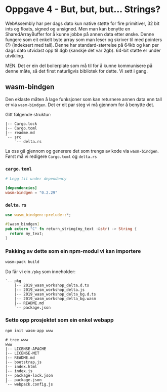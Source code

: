 # Oppgave 4 - But, but, but... Strings?
WebAssembly har per dags dato kun native støtte for fire primitiver, 32 bit ints og floats, signed og unsigned. Men man kan benytte en SharedArrayBuffer for å kunne jobbe på annen data etter ønske. Denne fungere som eit enkelt byte array som man leser og skriver til med pointers (?) (indeksert med tall). Denne har standard-størrelse på 64kb og kan per dags dato utvidast opp til 4gb (kanskje det var 2gb). 64-bit støtte er under utvikling.

MEN. Det er ein del boilerplate som må til for å kunne kommunisere på denne måte, så det finst naturligvis bibliotek for dette. Vi sett i gang.

## wasm-bindgen
Den eklaste måten å lage funksjoner som kan returnere annen data enn tall er via `wasm-bindgen`. Det er eit par steg vi må gjennom for å benytte det.

Gitt følgende struktur:
```
|-- Cargo.lock
|-- Cargo.toml
|-- readme.md
`-- src
    `-- delta.rs
```

La oss gå gjennom og generere det som trengs av kode via `wasm-bindgen`. Først må vi redigere `Cargo.toml` og `delta.rs`

### `cargo.toml`
```toml
# Legg til under dependency

[dependencies]
wasm-bindgen = "0.2.29"
```

### `delta.rs`
```rust
use wasm_bindgen::prelude::*;

#[wasm_bindgen]
pub extern "C" fn return_string(my_text :&str) -> String {
  return my_text;
}
```

### Pakking av dette som ein npm-modul vi kan importere
```bash
wasm-pack build
```

Da får vi ein `/pkg` som inneholder:
```
`-- pkg
    |-- 2019_wasm_workshop_delta.d.ts
    |-- 2019_wasm_workshop_delta.js
    |-- 2019_wasm_workshop_delta_bg.d.ts
    |-- 2019_wasm_workshop_delta_bg.wasm
    |-- README.md
    `-- package.json
```

### Sette opp prosjektet som ein enkel webapp
```bash
npm init wasm-app www
```
```
# tree www
www
|-- LICENSE-APACHE
|-- LICENSE-MIT
|-- README.md
|-- bootstrap.js
|-- index.html
|-- index.js
|-- package-lock.json
|-- package.json
`-- webpack.config.js
```